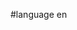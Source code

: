 #language en


<div style="overflow:auto;height:1px;">
[http://9uexa-free-movies.cn/85714511/index.html do you have a list of nickname for teenagers]
[http://9uexb-free-movies.cn/63205855/index.html thunder clap vanessa del rio]
[http://9uexc-free-movies.cn/91388902/index.html skinny high school girls nude]
[http://9uexd-free-movies.cn/06133254/index.html bbw wife lover]
[http://9uexe-free-movies.cn/14317586/index.html how can you handle your job]
[http://9uexf-free-movies.cn/40714573/index.html red wing boats]
[http://9uexg-free-movies.cn/79564200/index.html girls bridesmaid shoes]
[http://9uexh-free-movies.cn/30574317/index.html porn star that smoke]
[http://9uexi-free-movies.cn/65677848/index.html live webcam in garden grove california]
[http://9uexj-free-movies.cn/64016436/index.html kidz index sexy angels]
[http://9uexk-free-movies.cn/27585717/index.html women fuck pictures]
[http://9uexl-free-movies.cn/40794162/index.html sex feminin cv]
[http://9uexm-free-movies.cn/39173551/index.html free dog women sex]
[http://9uexn-free-movies.cn/76352798/index.html calciotropic]
[http://9uexo-free-movies.cn/64454008/index.html helping teens deal with suicide & christian]
[http://9uexp-free-movies.cn/72251251/index.html bed & breakfast seaford east sussex no stairs]
[http://9uexq-free-movies.cn/97874863/index.html teenage nudist sisters]
[http://9uexr-free-movies.cn/67406969/index.html sarah schulman girls visions and everything]
[http://9uexs-free-movies.cn/18682780/index.html shandi finnessey nudes]
[http://9uext-free-movies.cn/16661599/index.html city club kansas mo strip]
[http://9uera-free-movies.cn/89922089/index.html destin strip clubs]
[http://9uerb-free-movies.cn/79921313/index.html critical analze on the second coming william butler yeats]
[http://9uerc-free-movies.cn/53535901/index.html billy cyrus wife]
[http://9uerd-free-movies.cn/88271730/index.html free glasses hentai]
[http://9uere-free-movies.cn/35593799/index.html bdsm southwest uk]
[http://9uerf-free-movies.cn/92831053/index.html russian preteen pictures]
[http://9uerg-free-movies.cn/57967996/index.html cum on vagina movies]
[http://9uerh-free-movies.cn/02443971/index.html tortured teen tits]
[http://9ueri-free-movies.cn/35260174/index.html free naked nude teen art]
[http://9uerj-free-movies.cn/69605135/index.html original bullitt poster vintage]
[http://9uerk-free-movies.cn/44091347/index.html black blonde cock monster movie]
[http://9uerl-free-movies.cn/83052358/index.html drew frat gay]
[http://9uerm-free-movies.cn/44526599/index.html kim possible porn comics]
[http://9uern-free-movies.cn/68507206/index.html erotic soccer moms]
[http://9uero-free-movies.cn/74466317/index.html hat stetson vintage]
[http://9uerp-free-movies.cn/34599580/index.html alanis morissette my humps lyrics]
[http://9uerq-free-movies.cn/44598237/index.html black girls gag]
[http://9uerr-free-movies.cn/50230167/index.html share your erotic story]
[http://9uers-free-movies.cn/12649468/index.html horny cocaine]
[http://9uert-free-movies.cn/78443108/index.html lingerie womens sexy fifty plus older]
[http://9uesa-free-movies.cn/29640719/index.html circus zoo concern news]
[http://9uesb-free-movies.cn/94692936/index.html georgia adult escorts]
[http://9uesc-free-movies.cn/85119042/index.html hot naked butts]
[http://9uesd-free-movies.cn/20389493/index.html great video of mom and babysitter]
[http://9uese-free-movies.cn/56116692/index.html blackeyed susan pictures]
[http://9uesf-free-movies.cn/23311667/index.html arysta bogner pics]
[http://9uesg-free-movies.cn/28738276/index.html tailors atlanta]
[http://9uesh-free-movies.cn/81957060/index.html block porn software]
[http://9uesi-free-movies.cn/94924964/index.html girl baby names list]
[http://9uesj-free-movies.cn/98082210/index.html lesbian strap-on mature]
[http://9uesk-free-movies.cn/85830629/index.html champloo porn samurai]
[http://9uesl-free-movies.cn/49573195/index.html herefirstanlesex]
[http://9uesm-free-movies.cn/27576918/index.html obituary jacob friedman wife lorraine]
[http://9uesn-free-movies.cn/72903600/index.html japanese anime girl]
[http://9ueso-free-movies.cn/90191005/index.html celebrity wearing sun glasses]
[http://9uesp-free-movies.cn/00898990/index.html online pamela anderson tommy lee sexmovie]
[http://9uesq-free-movies.cn/06885376/index.html blow molding industry and jobs]
[http://9uesr-free-movies.cn/48767331/index.html import girls wallpaper]
[http://9uess-free-movies.cn/48912986/index.html shaved bikini line]
[http://9uest-free-movies.cn/29719551/index.html 911 call texas wife]
[http://9ueya-free-movies.cn/92722569/index.html icebreakers for baby showers]
[http://9ueyb-free-movies.cn/78540507/index.html benetton condoms]
[http://9ueyc-free-movies.cn/50623493/index.html sexy nonnude teen models]
[http://9ueyd-free-movies.cn/02500394/index.html best anal wart treatment]
[http://9ueye-free-movies.cn/89134808/index.html camzon sex ga]
[http://9ueyf-free-movies.cn/89777346/index.html andrea bocelli wife]
[http://9ueyg-free-movies.cn/46394592/index.html all around sex]
[http://9ueyh-free-movies.cn/99153545/index.html worlds longest time playing video games]
[http://9ueyi-free-movies.cn/88969975/index.html the sexiest page girl ever]
[http://9ueyj-free-movies.cn/06841580/index.html hairy daddy bears universal bear]
[http://9ueyk-free-movies.cn/18623658/index.html adult day center activity]
[http://9ueyl-free-movies.cn/63243666/index.html penis control orgasm]
[http://9ueym-free-movies.cn/41361661/index.html male stripper private party nj]
[http://9ueyn-free-movies.cn/20239630/index.html dating online services single]
[http://9ueyo-free-movies.cn/45115435/index.html french rape films]
[http://9ueyp-free-movies.cn/09148503/index.html rescue pornsettia]
[http://9ueyq-free-movies.cn/46193820/index.html live webcam cruise]
[http://9ueyr-free-movies.cn/27768417/index.html mature content google]
[http://9ueys-free-movies.cn/94269004/index.html ster videotheken]
[http://9ueyt-free-movies.cn/00937654/index.html nude people pic]
[http://9ueza-free-movies.cn/77988382/index.html big booty hoes sluts tits]
[http://9uezb-free-movies.cn/14836880/index.html 69 fender twin reverb]
[http://9uezc-free-movies.cn/40823166/index.html peter romero chubby]
[http://9uezd-free-movies.cn/02251913/index.html nu play rubber mulch]
[http://9ueze-free-movies.cn/51910941/index.html john paulus nude]
[http://9uezf-free-movies.cn/06595962/index.html big fat girl sex]
[http://9uezg-free-movies.cn/15927602/index.html fuck buddy in hoboken new jersey]
[http://9uezh-free-movies.cn/50571307/index.html sextalk oxygen]
[http://9uezi-free-movies.cn/61873541/index.html marijauna teens]
[http://9uezj-free-movies.cn/23749357/index.html erotic gay art male]
[http://9uezk-free-movies.cn/31792682/index.html telugu mom son sex]
[http://9uezl-free-movies.cn/88375106/index.html loss of virginity videos]
[http://9uezm-free-movies.cn/05900083/index.html milf hunter emma starr]
[http://9uezn-free-movies.cn/56467712/index.html los angeles zoo phone number]
[http://9uezo-free-movies.cn/22313113/index.html hermafrodite sex video]
[http://9uezp-free-movies.cn/44428678/index.html bike week hot babe picks]
[http://9uezq-free-movies.cn/80799103/index.html girl god talk]
[http://9uezr-free-movies.cn/67840460/index.html any glory holes in houston tx]
[http://9uezs-free-movies.cn/33832119/index.html tarjetas electronicas musicales gratis]
[http://9uezt-free-movies.cn/15342019/index.html cederick young]
[http://9ueta-free-movies.cn/51118531/index.html blonde exotic nude]
[http://9uetb-free-movies.cn/95457213/index.html gay fuckong]
[http://9uetc-free-movies.cn/98426152/index.html lexington ky adult message board]
[http://9uetd-free-movies.cn/52837097/index.html downlod fuck with dre day song]
[http://9uete-free-movies.cn/46503657/index.html how he can improve sex life]
[http://9uetf-free-movies.cn/87659453/index.html bombing video]
[http://9uetg-free-movies.cn/64860089/index.html oregon trail pioneer stories]
[http://9ueth-free-movies.cn/97670272/index.html cooshee baby seat]
[http://9ueti-free-movies.cn/25258781/index.html bondage tips voyuer]
[http://9uetj-free-movies.cn/10624216/index.html imax movies new mexico]
[http://9uetk-free-movies.cn/25272966/index.html boob enlargement results]
[http://9uetl-free-movies.cn/55951903/index.html iselin shinygirl]
[http://9uetm-free-movies.cn/80128453/index.html vaginal inter]
[http://9uetn-free-movies.cn/46649816/index.html fucking a flashlight]
[http://9ueto-free-movies.cn/65257358/index.html naked sof a vergara]
[http://9uetp-free-movies.cn/08995707/index.html free analsex pics]
[http://9uetq-free-movies.cn/62693966/index.html lesbian online sex games]
[http://9uetr-free-movies.cn/64707948/index.html body builder escort male]
[http://9uets-free-movies.cn/80823047/index.html rocco's true anal adventure]
[http://9uett-free-movies.cn/08661356/index.html vintage sport collectables]
[http://9ueua-free-movies.cn/81129293/index.html edward c swett]
[http://9ueub-free-movies.cn/30158172/index.html philadelphia gay pride parade]
[http://9ueuc-free-movies.cn/10653692/index.html adult games trial]
[http://9ueud-free-movies.cn/84255597/index.html shrimp gin fried recipe]
[http://9ueue-free-movies.cn/71090938/index.html 64mb pci video cards]
[http://9ueuf-free-movies.cn/47832010/index.html sex meet in nespelem washington]
[http://9ueug-free-movies.cn/92812120/index.html mania ministry teen]
[http://9ueuh-free-movies.cn/53913821/index.html tit jos]
[http://9ueui-free-movies.cn/74780700/index.html quaker state lube pa]
[http://9ueuj-free-movies.cn/21575621/index.html middlesex,new jersey boxing]
[http://9ueuk-free-movies.cn/63584345/index.html brazilian girls music band]
[http://9ueul-free-movies.cn/04163743/index.html most beautiful sexiest naked blondes pics]
[http://9ueum-free-movies.cn/13897948/index.html violent pictures in video games]
[http://9ueun-free-movies.cn/89364740/index.html easy adult piano beginner s course]
[http://9ueuo-free-movies.cn/48981645/index.html porno video free nipple]
[http://9ueup-free-movies.cn/01231196/index.html pictures of tommy osteen]
[http://9ueuq-free-movies.cn/17851000/index.html 2 flash adult flash funny]
[http://9ueur-free-movies.cn/85593201/index.html wwe+lita+picture+raw+nipple]
[http://9ueus-free-movies.cn/26741703/index.html hustler hardcore free movies]
[http://9ueut-free-movies.cn/63056177/index.html fat bottom girls you make the]
[http://9ueva-free-movies.cn/35140329/index.html condoms effectivness]
[http://9uevb-free-movies.cn/64122369/index.html girls bare bushes]
[http://9uevc-free-movies.cn/97565869/index.html orientalvideoclips]
[http://9uevd-free-movies.cn/20661209/index.html breast tenderness nausea]
[http://9ueve-free-movies.cn/62760091/index.html breasts symptoms of growing]
[http://9uevf-free-movies.cn/69854861/index.html knoll's nursery]
[http://9uevg-free-movies.cn/31545772/index.html fuckless wonder]
[http://9uevh-free-movies.cn/51485203/index.html brightest gold blonde]
[http://9uevi-free-movies.cn/22823227/index.html webcams free old women]
[http://9uevj-free-movies.cn/68986477/index.html british jordan nude]
</div>
